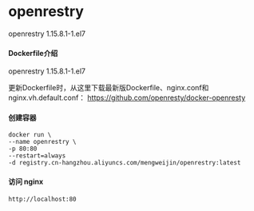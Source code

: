 # openrestry
openrestry 1.15.8.1-1.el7

#### Dockerfile介绍
  openrestry 1.15.8.1-1.el7
  
  更新Dockerfile时，从这里下载最新版Dockerfile、nginx.conf和nginx.vh.default.conf：
  https://github.com/openresty/docker-openresty 
  
#### 创建容器
```
docker run \
--name openrestry \
-p 80:80 
--restart=always 
-d registry.cn-hangzhou.aliyuncs.com/mengweijin/openrestry:latest
```
	
#### 访问 nginx
	http://localhost:80
